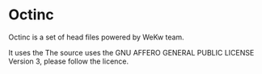 # Octinc

Octinc is a set of head files powered by WeKw team.

It uses the The source uses the GNU AFFERO GENERAL PUBLIC LICENSE Version 3,
please follow the licence.
